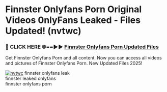 # Finnster Onlyfans Porn Original Videos 0nlyFans Leaked - Files Updated! (nvtwc)

<h3>🔴 CLICK HERE 🌐==►► <a href="https://tinyurl.com/4seja8ks" rel="nofollow">Finnster Onlyfans Porn Updated Files</a></h3>

Get Finnster Onlyfans Porn and all content. Now you can access all videos and pictures of Finnster Onlyfans Porn. New Updated Files 2025!

[![nvtwc](https://i.imgur.com/EWjZXRe.gif)](https://tinyurl.com/4seja8ks)
finnster onlyfans leak<br>
finnster leaked onlyfans<br>
finnster onlyfans porn